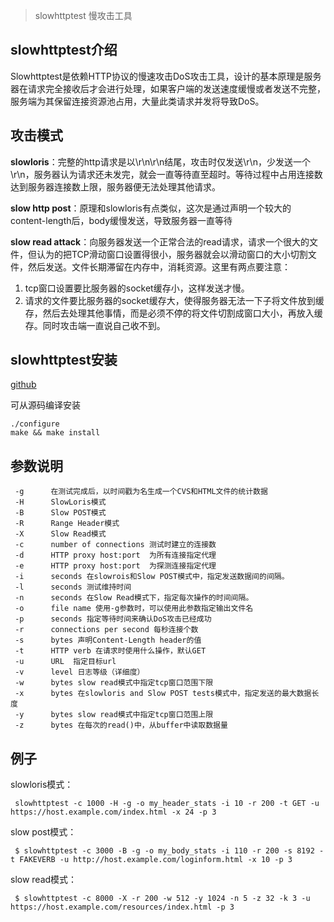 > slowhttptest 慢攻击工具

slowhttptest介绍
---

Slowhttptest是依赖HTTP协议的慢速攻击DoS攻击工具，设计的基本原理是服务器在请求完全接收后才会进行处理，如果客户端的发送速度缓慢或者发送不完整，服务端为其保留连接资源池占用，大量此类请求并发将导致DoS。


攻击模式
----
**slowloris**：完整的http请求是以\r\n\r\n结尾，攻击时仅发送\r\n，少发送一个\r\n，服务器认为请求还未发完，就会一直等待直至超时。等待过程中占用连接数达到服务器连接数上限，服务器便无法处理其他请求。

**slow http post**：原理和slowloris有点类似，这次是通过声明一个较大的content-length后，body缓慢发送，导致服务器一直等待

**slow read attack**：向服务器发送一个正常合法的read请求，请求一个很大的文件，但认为的把TCP滑动窗口设置得很小，服务器就会以滑动窗口的大小切割文件，然后发送。文件长期滞留在内存中，消耗资源。这里有两点要注意：

1. tcp窗口设置要比服务器的socket缓存小，这样发送才慢。
2. 请求的文件要比服务器的socket缓存大，使得服务器无法一下子将文件放到缓存，然后去处理其他事情，而是必须不停的将文件切割成窗口大小，再放入缓存。同时攻击端一直说自己收不到。

slowhttptest安装
---
[github](https://github.com/shekyan/slowhttptest)

可从源码编译安装

    ./configure
    make && make install

参数说明
---
     -g      在测试完成后，以时间戳为名生成一个CVS和HTML文件的统计数据
     -H      SlowLoris模式
     -B      Slow POST模式
     -R      Range Header模式
     -X      Slow Read模式
     -c      number of connections 测试时建立的连接数
     -d      HTTP proxy host:port  为所有连接指定代理
     -e      HTTP proxy host:port  为探测连接指定代理
     -i      seconds 在slowrois和Slow POST模式中，指定发送数据间的间隔。
     -l      seconds 测试维持时间
     -n      seconds 在Slow Read模式下，指定每次操作的时间间隔。
     -o      file name 使用-g参数时，可以使用此参数指定输出文件名
     -p      seconds 指定等待时间来确认DoS攻击已经成功
     -r      connections per second 每秒连接个数
     -s      bytes 声明Content-Length header的值
     -t      HTTP verb 在请求时使用什么操作，默认GET
     -u      URL  指定目标url
     -v      level 日志等级（详细度）
     -w      bytes slow read模式中指定tcp窗口范围下限
     -x      bytes 在slowloris and Slow POST tests模式中，指定发送的最大数据长度
     -y      bytes slow read模式中指定tcp窗口范围上限
     -z      bytes 在每次的read()中，从buffer中读取数据量
 
例子
----
slowloris模式：

     slowhttptest -c 1000 -H -g -o my_header_stats -i 10 -r 200 -t GET -u https://host.example.com/index.html -x 24 -p 3
slow post模式：
    
     $ slowhttptest -c 3000 -B -g -o my_body_stats -i 110 -r 200 -s 8192 -t FAKEVERB -u http://host.example.com/loginform.html -x 10 -p 3
     
slow read模式：
    
     $ slowhttptest -c 8000 -X -r 200 -w 512 -y 1024 -n 5 -z 32 -k 3 -u https://host.example.com/resources/index.html -p 3